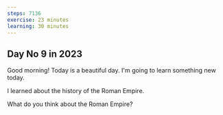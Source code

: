 ```yaml
---
steps: 7136
exercise: 23 minutes
learning: 30 minutes
---
```

## Day No 9 in 2023
Good morning! Today is a beautiful day.
I'm going to learn something new today.

I learned about the history of the Roman Empire.

What do you think about the Roman Empire?
